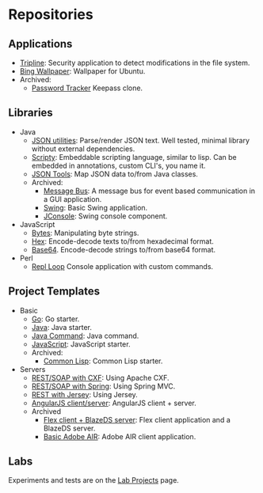 # Repositories
## Applications

* [Tripline](https://github.com/branscha/app-tripline): Security application to detect modifications in the file system.
* [Bing Wallpaper](https://github.com/branscha/app-bing-wallpaper): Wallpaper for Ubuntu.
* Archived:
   * [Password Tracker](https://github.com/branscha/app-patra) Keepass clone.

## Libraries

* Java
   * [JSON utilities](https://github.com/branscha/lib-jsonutil): Parse/render JSON text. Well tested, minimal library without external dependencies.
   * [Scripty](https://github.com/branscha/lib-scripty): Embeddable scripting language, similar to lisp. Can be embedded in annotations, custom CLI's, you name it.
   * [JSON Tools](https://github.com/branscha/lib-jsontools): Map JSON data to/from Java classes. 
   * Archived:
      * [Message Bus](https://github.com/branscha/lib-messagebus): A message bus for event based communication in a GUI application.
      * [Swing](https://github.com/branscha/tmplt-swingbasic): Basic Swing application.
      * [JConsole](https://github.com/branscha/lib-jconsole): Swing console component.
* JavaScript
   * [Bytes](https://github.com/branscha/lib-bytes): Manipulating byte strings.
   * [Hex](https://github.com/branscha/lib-hex): Encode-decode texts to/from hexadecimal format.
   * [Base64](https://github.com/branscha/lib-base64). Encode-decode strings to/from base64 format.
* Perl
   * [Repl Loop](https://github.com/branscha/Repl-Loop) Console application with custom commands.


## Project Templates

* Basic
   * [Go](https://github.com/branscha/tmplt-basic-go): Go starter.
   * [Java](https://github.com/branscha/tmplt-basic-maven): Java starter.
   * [Java Command](https://github.com/branscha/tmplt-java-cli-cmd): Java command.
   * [JavaScript](https://github.com/branscha/tmplt-es6-gulp-jest): JavaScript starter.
   * Archived:
      * [Common Lisp](https://github.com/branscha/tmplt-basic-lisp): Common Lisp starter.
* Servers
   * [REST/SOAP with CXF](https://github.com/branscha/tmplt-server-cxf): Using Apache CXF.
   * [REST/SOAP with Spring](https://github.com/branscha/tmplt-server-rest-springmvc): Using Spring MVC.
   * [REST with Jersey](https://github.com/branscha/tmplt-server-rest-jersey): Using Jersey.
   * [AngularJS client/server](https://github.com/branscha/tmplt-ngapp): AngularJS client + server.
   * Archived
      * [Flex client + BlazeDS server](https://github.com/branscha/tmplt-flexapp): Flex client application and a BlazeDS server.
      * [Basic Adobe AIR](https://github.com/branscha/tmplt-airapp): Adobe AIR client application.

## Labs

Experiments and tests are on the [Lab Projects](labs.md) page.
